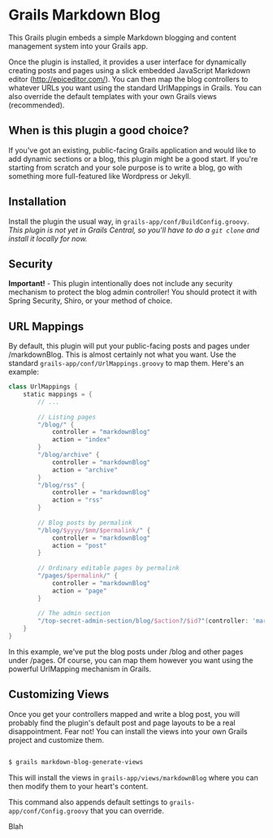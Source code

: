 Grails Markdown Blog
====================

This Grails plugin embeds a simple Markdown blogging and content management system into your Grails app.

Once the plugin is installed, it provides a user interface for dynamically creating posts and pages using a slick embedded JavaScript Markdown editor (http://epiceditor.com/). You can then map the blog controllers to whatever URLs you want using the standard UrlMappings in Grails. You can also override the default templates with your own Grails views (recommended).

## When is this plugin a good choice?
If you've got an existing, public-facing Grails application and would like to add dynamic sections or a blog, this plugin might be a good start. If you're starting from scratch and your sole purpose is to write a blog, go with something more full-featured like Wordpress or Jekyll.

## Installation
Install the plugin the usual way, in ```grails-app/conf/BuildConfig.groovy```. *This plugin is not yet in Grails Central, so you'll have to do a ```git clone``` and install it locally for now.*

## Security
**Important!** - This plugin intentionally does not include any security mechanism to protect the blog admin controller! You should protect it with Spring Security, Shiro, or your method of choice.

## URL Mappings
By default, this plugin will put your public-facing posts and pages under /markdownBlog. This is almost certainly not what you want. Use the standard ```grails-app/conf/UrlMappings.groovy``` to map them. Here's an example:

```groovy
class UrlMappings {
    static mappings = {
        // ...
	      
        // Listing pages
        "/blog/" {
            controller = "markdownBlog"
            action = "index"
        }
        "/blog/archive" {
            controller = "markdownBlog"
            action = "archive"
        }
        "/blog/rss" {
            controller = "markdownBlog"
            action = "rss"
        }
        
        // Blog posts by permalink
        "/blog/$yyyy/$mm/$permalink/" {
            controller = "markdownBlog"
            action = "post"
        }
        
        // Ordinary editable pages by permalink
        "/pages/$permalink/" {
            controller = "markdownBlog"
            action = "page"
        }
        
        // The admin section
        "/top-secret-admin-section/blog/$action?/$id?"(controller: 'markdownBlogAdmin')
    }
}

```

In this example, we've put the blog posts under /blog and other pages under /pages. Of course, you can map them however you want using the powerful UrlMapping mechanism in Grails.

## Customizing Views
Once you get your controllers mapped and write a blog post, you will probably find the plugin's default post and page layouts to be a real disappointment. Fear not! You can install the views into your own Grails project and customize them.

```sh

$ grails markdown-blog-generate-views

```

This will install the views in ```grails-app/views/markdownBlog``` where you can then modify them to your heart's content.

This command also appends default settings to ```grails-app/conf/Config.groovy``` that you can override.

Blah
